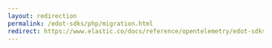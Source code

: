 ```yaml
---
layout: redirection
permalink: /edot-sdks/php/migration.html
redirect: https://www.elastic.co/docs/reference/opentelemetry/edot-sdks/php/migration.html
---
```

